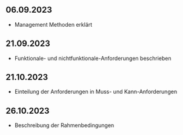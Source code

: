 
## 06.09.2023
- Management Methoden erklärt

## 21.09.2023
- Funktionale- und nichtfunktionale-Anforderungen beschrieben

## 21.10.2023 
- Einteilung der Anforderungen in Muss- und Kann-Anforderungen

## 26.10.2023 
- Beschreibung der Rahmenbedingungen
